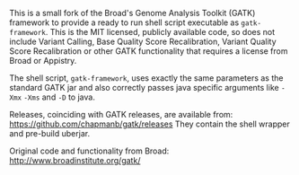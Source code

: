 This is a small fork of the Broad's Genome Analysis Toolkit (GATK) framework
to provide a ready to run shell script executable as `gatk-framework`. This is
the MIT licensed, publicly available code, so does not include Variant Calling,
Base Quality Score Recalibration, Variant Quality Score Recalibration or other
GATK functionality that requires a license from Broad or Appistry.

The shell script, `gatk-framework`, uses exactly the same parameters as the
standard GATK jar and also correctly passes java specific arguments like `-Xmx`
`-Xms` and `-D` to java.

Releases, coinciding with GATK releases, are available from:
https://github.com/chapmanb/gatk/releases
They contain the shell wrapper and pre-build uberjar.

Original code and functionality from Broad: http://www.broadinstitute.org/gatk/
